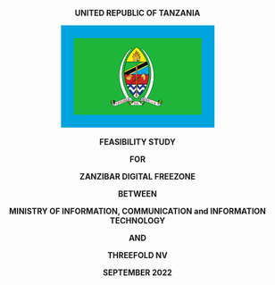 **<p style="text-align: center;">UNITED REPUBLIC OF TANZANIA</p>**

<div style="text-align: center;">

![alt_text](img/tanzania_flag.png "image_tooltip")

</div>

**<p style="text-align: center;">FEASIBILITY STUDY</p>**

**<p style="text-align: center;">FOR</p>**

**<p style="text-align: center;">ZANZIBAR DIGITAL FREEZONE</p>**

**<p style="text-align: center;">BETWEEN</p>**

**<p style="text-align: center;">MINISTRY OF INFORMATION, COMMUNICATION and INFORMATION TECHNOLOGY</p>**

**<p style="text-align: center;">AND</p>**

**<p style="text-align: center;">THREEFOLD NV</p>**

**<p style="text-align: center;">SEPTEMBER 2022</p>**
